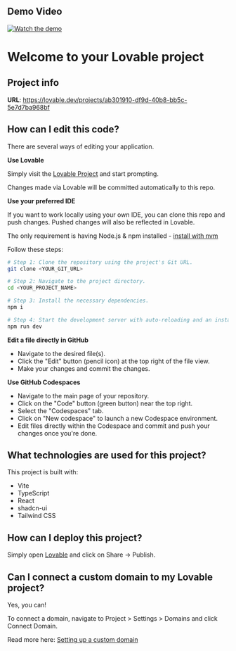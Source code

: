## Demo Video

[![Watch the demo](https://cdn.loom.com/sessions/thumbnails/29af8d328a9a4277bf04a24781a6f3e8-with-play.gif)](https://www.loom.com/share/29af8d328a9a4277bf04a24781a6f3e8?sid=cfda3162-914e-4641-ae34-448d5c247f94)


# Welcome to your Lovable project

## Project info

**URL**: https://lovable.dev/projects/ab301910-df9d-40b8-bb5c-5e7d7ba968bf

## How can I edit this code?

There are several ways of editing your application.

**Use Lovable**

Simply visit the [Lovable Project](https://lovable.dev/projects/ab301910-df9d-40b8-bb5c-5e7d7ba968bf) and start prompting.

Changes made via Lovable will be committed automatically to this repo.

**Use your preferred IDE**

If you want to work locally using your own IDE, you can clone this repo and push changes. Pushed changes will also be reflected in Lovable.

The only requirement is having Node.js & npm installed - [install with nvm](https://github.com/nvm-sh/nvm#installing-and-updating)

Follow these steps:

```sh
# Step 1: Clone the repository using the project's Git URL.
git clone <YOUR_GIT_URL>

# Step 2: Navigate to the project directory.
cd <YOUR_PROJECT_NAME>

# Step 3: Install the necessary dependencies.
npm i

# Step 4: Start the development server with auto-reloading and an instant preview.
npm run dev
```

**Edit a file directly in GitHub**

- Navigate to the desired file(s).
- Click the "Edit" button (pencil icon) at the top right of the file view.
- Make your changes and commit the changes.

**Use GitHub Codespaces**

- Navigate to the main page of your repository.
- Click on the "Code" button (green button) near the top right.
- Select the "Codespaces" tab.
- Click on "New codespace" to launch a new Codespace environment.
- Edit files directly within the Codespace and commit and push your changes once you're done.

## What technologies are used for this project?

This project is built with:

- Vite
- TypeScript
- React
- shadcn-ui
- Tailwind CSS

## How can I deploy this project?

Simply open [Lovable](https://lovable.dev/projects/ab301910-df9d-40b8-bb5c-5e7d7ba968bf) and click on Share -> Publish.

## Can I connect a custom domain to my Lovable project?

Yes, you can!

To connect a domain, navigate to Project > Settings > Domains and click Connect Domain.

Read more here: [Setting up a custom domain](https://docs.lovable.dev/tips-tricks/custom-domain#step-by-step-guide)
